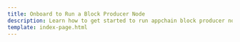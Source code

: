 ```yaml
---
title: Onboard to Run a Block Producer Node
description: Learn how to get started to run appchain block producer nodes (also known as sequencers or collators) using Docker or Systemd to participate in the protocol.
template: index-page.html
---
```

